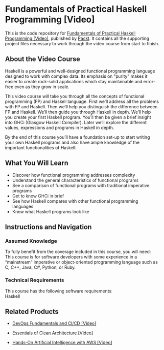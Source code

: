 # Fundamentals of Practical Haskell Programming [Video]
This is the code repository for [Fundamentals of Practical Haskell Programming [Video]](https://www.packtpub.com/application-development/fundamentals-practical-haskell-programming-video?utm_source=github&utm_medium=repository&utm_campaign=9781787288768), published by [Packt](https://www.packtpub.com/?utm_source=github). It contains all the supporting project files necessary to work through the video course from start to finish.
## About the Video Course
Haskell is a powerful and well-designed functional programming language designed to work with complex data. Its emphasis on "purity" makes it easier to create rock-solid applications which stay maintainable and error-free even as they grow in scale.

This video course will take you through all the concepts of functional programming (FP) and Haskell language. First we’ll address all the problems with FP and Haskell. Then we’ll help you distinguish the difference between FP and Haskell. We’ll then guide you through Haskell in depth. We’ll help you create your first Haskell program. You’ll then be given a brief insight into GHCi (Glasgow Haskell Compiler). Later we’ll explore the different values, expressions and programs in Haskell in depth.

By the end of this course you’ll have a foundation set-up to start writing your own Haskell programs and also have ample knowledge of the important functionalities of Haskell.

<H2>What You Will Learn</H2>
<DIV class=book-info-will-learn-text>
<UL>
<LI>Discover how functional programming addresses complexity 
<LI>Understand the general characteristics of functional programs 
<LI>See a comparison of functional programs with traditional imperative programs 
<LI>Get to know GHCi in brief 
<LI>See how Haskell compares with other functional programming languages 
<LI>Know what Haskell programs look like </LI></UL></DIV>

## Instructions and Navigation
### Assumed Knowledge
To fully benefit from the coverage included in this course, you will need:<br/>
This course is for software developers with some experience in a “mainstream” imperative or object-oriented programming language such as C, C++, Java, C#, Python, or Ruby.
### Technical Requirements
This course has the following software requirements:<br/>
Haskell

## Related Products
* [DevOps Fundamentals and CI/CD [Video]](https://www.packtpub.com/virtualization-and-cloud/devops-fundamentals-and-cicd-video?utm_source=github&utm_medium=repository&utm_campaign=9781789347661)

* [Essentials of Clean Architecture [Video]](https://www.packtpub.com/application-development/essentials-clean-architecture-video?utm_source=github&utm_medium=repository&utm_campaign=9781789808216)

* [Hands-On Artificial Intelligence with AWS [Video]](https://www.packtpub.com/application-development/hands-artificial-intelligence-aws-video?utm_source=github&utm_medium=repository&utm_campaign=9781789536447)

